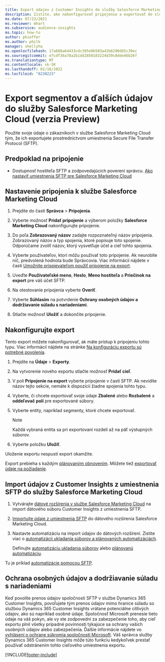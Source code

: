 ```yaml
---
title: Export údajov z Customer Insights do služby Salesforce Marketing Cloud
description: Zistite, ako nakonfigurovať pripojenie a exportovať do služby Salesforce Marketing Cloud.
ms.date: 07/23/2021
ms.reviewer: mhart
ms.subservice: audience-insights
ms.topic: how-to
author: pkieffer
ms.author: philk
manager: shellyha
ms.openlocfilehash: 17a608a64433cdc395e0b503a42b6290db5c39ec
ms.sourcegitcommit: e7cdf36a78a2b1dd2850183224d39c8dde46b26f
ms.translationtype: MT
ms.contentlocale: sk-SK
ms.lasthandoff: 02/16/2022
ms.locfileid: "8230223"
---
```

# <a name="export-segments-and-other-data-to-salesforce-marketing-cloud-preview"></a>Export segmentov a ďalších údajov do služby Salesforce Marketing Cloud (verzia Preview)

Použite svoje údaje o zákazníkoch v službe Salesforce Marketing Cloud tým, že ich exportujete prostredníctvom umiestnenia Secure File Transfer Protocol (SFTP).

## <a name="prerequisites-for-connection"></a>Predpoklad na pripojenie

- Dostupnosť hostiteľa SFTP a zodpovedajúcich poverení správcu. [Ako nastaviť umiestnenia SFTP pre Salesforce Marketing Cloud](https://help.salesforce.com/articleView?id=sf.mc_es_configure_enhanced_ftp.htm&type=5) 

## <a name="set-up-the-connection-to-salesforce-marketing-cloud"></a>Nastavenie pripojenia k službe Salesforce Marketing Cloud

1. Prejdite do časti **Správca** > **Pripojenia**.

1. Vyberte možnosť **Pridať pripojenie** a výberom položky **Salesforce Marketing Cloud** nakonfigurujte pripojenie.

1. Do poľa **Zobrazovaný názov** zadajte rozpoznateľný názov pripojenia. Zobrazovaný názov a typ spojenia, ktoré popisuje toto spojenie. Odporúčame zvoliť názov, ktorý vysvetľuje účel a cieľ tohto spojenia.

1. Vyberte používateľov, ktorí môžu používať toto pripojenie. Ak neurobíte nič, predvolená hodnota bude Správcovia. Viac informácií nájdete v časti [Umožnite prispievateľom použiť pripojenie na export](connections.md#allow-contributors-to-use-a-connection-for-exports).

1. Uveďte **Používateľské meno**, **Heslo**, **Meno hostiteľa** a **Priečinok na export** pre váš účet SFTP.

1. Na otestovanie pripojenia vyberte **Overiť**.

1. Vyberte **Súhlasím** na potvrdenie **Ochrany osobných údajov a dodržiavanie súladu s nariadeniami**.

1. Stlačte možnosť **Uložiť** a dokončite pripojenie.

## <a name="configure-an-export"></a>Nakonfigurujte export

Tento export môžete nakonfigurovať, ak máte prístup k pripojeniu tohto typu. Viac informácií nájdete na stránke [Na konfiguráciu exportu sú potrebné povolenia](export-destinations.md#set-up-a-new-export).

1. Prejdite na **Údaje** > **Exporty**.

1. Na vytvorenie nového exportu stlačte možnosť **Pridať cieľ**.

1. V poli **Pripojenie na export** vyberte pripojenie v časti SFTP. Ak nevidíte názov tejto sekcie, nemáte k dispozícii žiadne spojenia tohto typu.

1. Vyberte, či chcete exportovať svoje údaje **Zbalené** alebo **Rozbalené** a **oddeľovač polí** pre exportované súbory.

1. Vyberte entity, napríklad segmenty, ktoré chcete exportovať.

   > [!NOTE]
   > Každá vybraná entita sa pri exportovaní rozdelí až na päť výstupných súborov. 

1. Vyberte položku **Uložiť**.

Uloženie exportu nespustí export okamžite.

Export prebieha s každým [plánovaným obnovením](system.md#schedule-tab). Môžete tiež [exportovať údaje na požiadanie](export-destinations.md#run-exports-on-demand). 

## <a name="import-customer-insights-data-from-sftp-location-to-salesforce-marketing-cloud"></a>Import údajov z Customer Insights z umiestnenia SFTP do služby Salesforce Marketing Cloud

1. Vytvárajte [dátové rozšírenia v službe Salesforce Marketing Cloud](https://help.salesforce.com/articleView?id=sf.mc_es_create_data_extension.htm&type=5) na import dátového súboru Customer Insights z umiestnenia SFTP.

2. [Importujte údaje z umiestnenia SFTP](https://help.salesforce.com/articleView?id=sf.mc_es_import_data_extension_classic.htm&type=5) do dátového rozšírenia Salesforce Marketing Cloud. 

3. Nastavte automatizáciu na import údajov do dátových rozšírení. Zistite viac o [automatizácii ukladania súborov a plánovaných automatizáciách](https://help.salesforce.com/articleView?id=sf.mc_as_triggered_automations.htm&type=5).

   Definujte [automatizáciu ukladania súborov](https://help.salesforce.com/articleView?id=sf.mc_as_define_a_triggered_automation.htm&type=5) alebo [plánovanú automatizáciu](https://help.salesforce.com/articleView?id=sf.mc_as_define_a_scheduled_automation.htm&type=5). 

Tu je príklad [automatizácie pomocou SFTP](https://help.salesforce.com/articleView?id=sf.mc_as_ftp_and_triggered_automation_scenario.htm&type=5).

## <a name="data-privacy-and-compliance"></a>Ochrana osobných údajov a dodržiavanie súladu s nariadeniami

Keď povolíte prenos údajov spoločnosti SFTP v službe Dynamics 365 Customer Insights, povoľujete tým prenos údajov mimo hranice súladu so službou Dynamics 365 Customer Insights vrátane potenciálne citlivých údajov, ako sú napríklad osobné údaje. Spoločnosť Microsoft prenesie tieto údaje na váš pokyn, ale vy ste zodpovední za zabezpečenie toho, aby cieľ exportu plnil všetky prípadné povinnosti týkajúce sa ochrany vašich osobných údajov alebo zabezpečenia. Ďalšie informácie nájdete vo [vyhlásení o ochrane súkromia spoločnosti Microsoft](https://go.microsoft.com/fwlink/?linkid=396732).
Váš správca služby Dynamics 365 Customer Insights môže túto funkciu kedykoľvek prestať používať odstránením tohto cieľového umiestnenia exportu.

[!INCLUDE[footer-include](../includes/footer-banner.md)]
